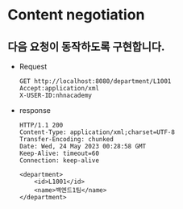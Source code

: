 # Content negotiation

## 다음 요청이 동작하도록 구현합니다.

* Request

  ``` http
  GET http://localhost:8080/department/L1001
  Accept:application/xml
  X-USER-ID:nhnacademy
  ```

* response

  ```
  HTTP/1.1 200
  Content-Type: application/xml;charset=UTF-8
  Transfer-Encoding: chunked
  Date: Wed, 24 May 2023 00:28:58 GMT
  Keep-Alive: timeout=60
  Connection: keep-alive

  <department>
      <id>L1001</id>
      <name>백엔드1팀</name>
  </department>
  ```